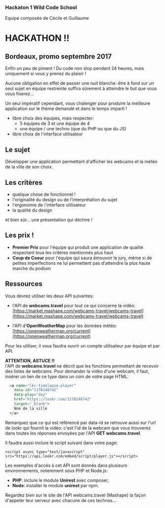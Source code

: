 ### Hackaton 1 Wild Code School ###
Equipe composée de Cécile et Guillaume

# HACKATHON !!
## Bordeaux, promo septembre 2017

Enfin un peu de piment ! Du code non stop pendant 24 heures, mais uniquement si vous y prenez du plaisir !  

Aucune obligation en effet de passer une nuit blanche: être à fond sur un seul sujet en équipe restreinte suffira sûrement à atteindre le but que vous vous fixerez...

Un seul impératif cependant, vous chalenger pour produire la meilleure application sur le thème demandé et dans le temps imparti !

- libre choix des équipes, mais respecter:
  - 5 équipes de 3 et une équipe de 4
  - une équipe / une techno (que du PHP ou que du JS)
- libre choix de l'interface utilisateur

## Le sujet

Développer une application permettant d'afficher les webcams et la météo de la ville de son choix.

## Les critères

- quelque chose de fonctionnel !
- l'originalité du design ou de l'interprétation du sujet
- l'ergonomie de l'interface utilisateur
- la qualité du design

et bien sûr... une présentation qui déchire !

## Les prix !

- **Premier Prix** pour l'équipe qui produit une application de qualité respectant tous les critères mentionnés plus haut
- **Coup de Coeur** pour l'équipe qui saura émouvoir le jury, même si de petites imperfections ne lui permettent pas d'atteindre la plus haute marche du podium

## Ressources

Vous devrez utiliser les deux API suivantes:

- l'API de **webcams.travel** pour tout ce qui concerne la vidéo:  
  [https://market.mashape.com/webcams-travel/webcams-travel](https://market.mashape.com/webcams-travel/webcams-travel)

- l'API d'**OpenWeatherMap** pour les données météo:  
  [https://openweathermap.org/current](https://openweathermap.org/current)

Pour les utiliser, il vous faudra ouvrir un compte utilisateur par équipe et par API.

**ATTENTION, ASTUCE !!**  
l'API de **webcams.travel** ne décrit que les fonctions permettant de recevoir des listes de webcams. Pour demander la vidéo d'une webcam, il faut, insérer un lien de ce type dans un coin de votre page HTML:
``` html
  <a name="lkr-timelapse-player"
    data-id="1178148742"
    data-play="day"
    href="https://lookr.com/1178148742"
    target="_blank">
    Nom de la ville
  </a>
```
Remarquez que ce qui est référencé par data-id se retrouve aussi sur l'url de lookr qui fournit la vidéo: c'est l'id de la webcam que vous trouverez dans toutes les réponses envoyées par l'API **GET webcams.travel**.

Il faudra aussi inclure le script suivant dans votre page:
```
<script async type="text/javascript" src="https://api.lookr.com/embed/script/player.js"></script> 
```
Les exemples d'accès à cet API sont donnés dans plusieurs environnements, notemment sous PHP et Node.js:

- **PHP**: inclure le module **Unirest** avec composer,
- **Node**: installer le module **unirest** par npm.

Regardez bien sur le site de l'API webcams.travel (Mashape) la façon d'appeler leur serveur avec chacune de ces technos...




